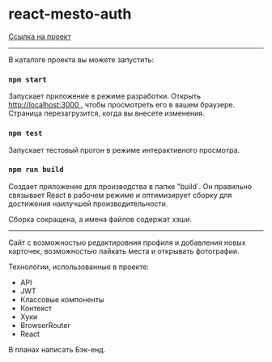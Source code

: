 # react-mesto-auth

[Ссылка на проект](https://timofeykafanov.github.io/react-mesto-auth/)

------

В каталоге проекта вы можете запустить:

### `npm start`

Запускает приложение в режиме разработки.
Открыть [http://localhost:3000 ](http://localhost:3000 ), чтобы просмотреть его в вашем браузере.
Страница перезагрузится, когда вы внесете изменения.

### `npm test`

Запускает тестовый прогон в режиме интерактивного просмотра.

### `npm run build`

Создает приложение для производства в папке "build`.
Он правильно связывает React в рабочем режиме и оптимизирует сборку для достижения наилучшей производительности.

Сборка сокращена, а имена файлов содержат хэши.

------

Сайт с возможностью редактировния профиля и добавления новых карточек, возможностью лайкать места и открывать фотографии.

Технологии, использованные в проекте:
* API 
* JWT
* Классовые компоненты
* Контекст
* Хуки
* BrowserRouter
* React

В планах написать Бэк-енд.